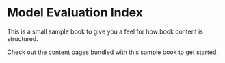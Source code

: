 Model Evaluation Index
============================

This is a small sample book to give you a feel for how book content is
structured.

Check out the content pages bundled with this sample book to get started.
